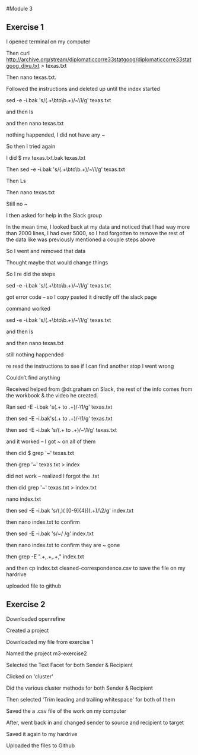 #Module 3

## Exercise 1 

I opened terminal on my computer 

Then curl http://archive.org/stream/diplomaticcorre33statgoog/diplomaticcorre33statgoog_djvu.txt > texas.txt

Then nano texas.txt. 

Followed the instructions and deleted up until the index started 

sed -e -i.bak 's/(.+\bto\b.+)/~\1/g' texas.txt

and then ls

and then nano texas.txt

nothing happended, I did not have any ~

So then I tried again

I did $ mv texas.txt.bak texas.txt

Then sed -e -i.bak 's/(.+\bto\b.+)/~\1/g' texas.txt

Then Ls

Then nano texas.txt 

Still no ~ 

I then asked for help in the Slack group

In the mean time, I looked back at my data and noticed that I had way more than 2000 lines, I had over 5000, so I had forgotten to remove the rest of the data like was previously mentioned a couple steps above

So I went and removed that data

Thought maybe that would change things 

So I re did the steps

sed -e -i.bak 's/(.+\bto\b.+)/~\1/g' texas.txt

got error code – so I copy pasted it directly off the slack page

command worked 

sed -e -i.bak 's/(.+\bto\b.+)/~\1/g' texas.txt

and then ls

and then nano texas.txt

still nothing happended 

re read the instructions to see if I can find another stop I went wrong

Couldn’t find anything

Received helped from @dr.graham on Slack, the rest of the info comes from the workbook & the video he created.

Ran sed -E -i.bak 's(.+ to .+)/-\1/g' texas.txt

then sed -E -i.bak's(.+ to .+)/-\1/g' texas.txt

then sed -E -i.bak 's/(.+ to .+)/~\1/g' texas.txt

and it worked – I got ~ on all of them 

then did $ grep '~' texas.txt

then grep '~' texas.txt > index

did not work – realized I forgot the .txt

then did grep '~' texas.txt > index.txt

nano index.txt

then sed -E -i.bak 's/(,)( [0-9]{4})(.+)/\2/g' index.txt
 
then nano index.txt to confirm 

then sed -E -i.bak 's/~/ /g' index.txt

then nano index.txt to confirm they are ~ gone

then grep -E ".+,.+,.+," index.txt
 
and then cp index.txt cleaned-correspondence.csv to save the file on my hardrive 

uploaded file to github 

## Exercise 2

Downloaded openrefine

Created a project 

Downloaded my file from exercise 1

Named the project m3-exercise2

Selected the Text Facet for both Sender & Recipient 

Clicked on 'cluster'

Did the various cluster methods for both Sender & Recipient 

Then selected 'Trim leading and trailing whitespace' for both of them

Saved the a .csv file of the work on my computer 

After, went back in and changed sender to source and recipient to target

Saved it again to my hardrive

Uploaded the files to Github
